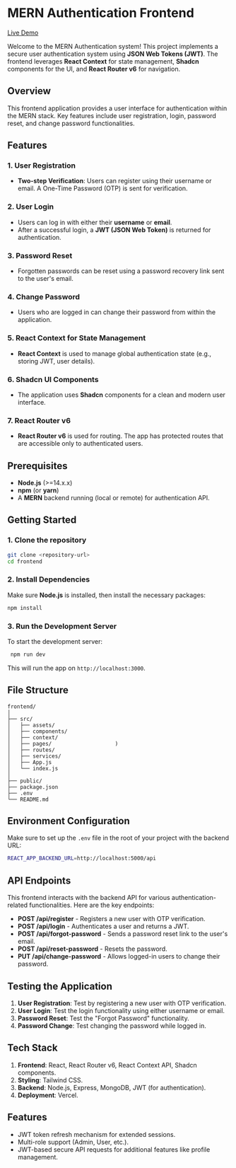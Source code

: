 
# MERN Authentication Frontend

[Live Demo](https://mern-auth-frontend-5h4z.vercel.app/)

Welcome to the MERN Authentication system! This project implements a secure user authentication system using **JSON Web Tokens (JWT)**. The frontend leverages **React Context** for state management, **Shadcn** components for the UI, and **React Router v6** for navigation.

## Overview

This frontend application provides a user interface for authentication within the MERN stack. Key features include user registration, login, password reset, and change password functionalities.

## Features

### 1. **User Registration**
   - **Two-step Verification**: Users can register using their username or email. A One-Time Password (OTP) is sent for verification.
   
### 2. **User Login**
   - Users can log in with either their **username** or **email**.
   - After a successful login, a **JWT (JSON Web Token)** is returned for authentication.

### 3. **Password Reset**
   - Forgotten passwords can be reset using a password recovery link sent to the user's email.

### 4. **Change Password**
   - Users who are logged in can change their password from within the application.

### 5. **React Context for State Management**
   - **React Context** is used to manage global authentication state (e.g., storing JWT, user details).

### 6. **Shadcn UI Components**
   - The application uses **Shadcn** components for a clean and modern user interface.

### 7. **React Router v6**
   - **React Router v6** is used for routing. The app has protected routes that are accessible only to authenticated users.

## Prerequisites

- **Node.js** (>=14.x.x)
- **npm** (or **yarn**)
- A **MERN** backend running (local or remote) for authentication API.

## Getting Started

### 1. Clone the repository

```bash
git clone <repository-url>
cd frontend
```

### 2. Install Dependencies

Make sure **Node.js** is installed, then install the necessary packages:

```bash
npm install
```

### 3. Run the Development Server

To start the development server:

```bash
 npm run dev
```

This will run the app on `http://localhost:3000`.

## File Structure

```plaintext
frontend/
│
├── src/
│   ├── assets/                   
│   ├── components/              
│   ├── context/                  
│   ├── pages/                    )
│   ├── routes/                   
│   ├── services/                 
│   ├── App.js                   
│   └── index.js                  
│
├── public/                       
├── package.json                  
├── .env                           
└── README.md                     
```

## Environment Configuration

Make sure to set up the `.env` file in the root of your project with the backend URL:

```bash
REACT_APP_BACKEND_URL=http://localhost:5000/api
```

## API Endpoints

This frontend interacts with the backend API for various authentication-related functionalities. Here are the key endpoints:

- **POST /api/register** - Registers a new user with OTP verification.
- **POST /api/login** - Authenticates a user and returns a JWT.
- **POST /api/forgot-password** - Sends a password reset link to the user's email.
- **POST /api/reset-password** - Resets the password.
- **PUT /api/change-password** - Allows logged-in users to change their password.

## Testing the Application

1. **User Registration**: Test by registering a new user with OTP verification.
2. **User Login**: Test the login functionality using either username or email.
3. **Password Reset**: Test the "Forgot Password" functionality.
4. **Password Change**: Test changing the password while logged in.

## Tech Stack
1. **Frontend**: React, React Router v6, React Context API, Shadcn components.
2. **Styling**: Tailwind CSS.
3. **Backend**: Node.js, Express, MongoDB, JWT (for authentication).
4. **Deployment**: Vercel.

##  Features

- JWT token refresh mechanism for extended sessions.
- Multi-role support (Admin, User, etc.).
- JWT-based secure API requests for additional features like profile management.


